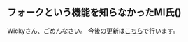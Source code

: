 ## フォークという機能を知らなかったMI氏()
Wickyさん、ごめんなさい。
今後の更新は[こちら](https://github.com/MI11435/DankaguLike_GLWickyPack_plus_MImod)で行います。
